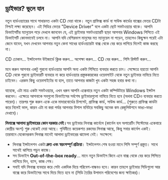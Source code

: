 <?php require("../../entete.php");?> <?php require("../../base.php");?> <?php require("../../fonctions.php");?>

<div id="corps">

<h2>ড্রাইভার? ভুলে যান</h2>

<p>নতুন হার্ডওয়্যারের সাথে সাধারনত একটা CD দেয়া থাকে। নতুন গ্রাফিক্স কার্ড বা সাউন্ড কার্ডের বাক্সের ভেতর CDটা নিশ্চই লক্ষ্য করেছেন। এই সিডির ভেতর "Device Driver" বলে একটা ছোট সফটওয়্যার থাকে। আপনি ডিভাইসটির ম্যানুয়েল পড়ে দেখলে জানবেন যে, এই ড্রাইভার সফটওয়্যারটি ছাড়া আপনার Windows পিসিতে এই ডিভাইসটি কোনভাবেই চলবে না। আপনি যদি বেশিরভাগ মানুষের মত ম্যানুয়েল না পড়েন, তাহলেও কিছুক্ষন পরেই এটা জেনে যাবেন, যখন দেখবেন আপনার নতুন কেনা সাধের হার্ডওয়্যারটা বাক্স থেকে বের করে লাগিয়ে দিলেই কাজ করছে না। </p>

<p>CD ঢোকান... ইন্সটলেশন উইজার্ডে ক্লিক করুন... অপেক্ষা করুন... CD বের করুন... পিসি রিস্টার্ট করুন...</p>

<p>মনে করুন আপনার একটু পুরনো হার্ডওয়্যার আপনি অন্য একটা পিসিতে ব্যবহার করতে চান। সেক্ষেত্রে হয়তো আপনি CD থেকে পুরনো ড্রাইভারটি ব্যবহার না করে হার্ডওয়্যার প্রস্তুককারকের ওয়েবসাইট থেকে নতুন ড্রাইভার নামিয়ে নিতে চাইবেন। এরকম কিছু ওয়েবসাইটের যা হাল, তাতে আপনার কাজটা খুব একটা সহজ হবার কথা না।</p>

<p>যাহোক, এটা মাত্র একটা সফটওয়্যার, এখন ধরুন আপনি এক্কেবারে নতুন একটা কম্পিউটারে Windows ইন্সটল করবেন। এক্ষেত্রে আপনাকে সবগুলো ডিভাইসের সর্বশেষ ড্রাইভারগুলো নামিয়ে নিতে হবে (অথবা CDও ব্যবহার করতে পারেন)। তারপর শুরু করুন একে একে মাদারবোর্ডের চিপসেট, গ্রাফিক্স কার্ড, সাউন্ড কার্ড... (শুরুতে গ্রাফিক্স কার্ডটা করে নিলেই ভাল, কারন এটা না করা পর্যন্ত আপনার বিশাল মনিটরে সবকিছু অনেক কম রেজুলিউশনে ভাঙা-ভাঙা দেখাবে)।</p>

<p><b>লিনাক্সে আলাদা ড্রাইভারের কোন দরকার নেই।</b>সব ড্রাইভার লিনাক্স কার্নেলে (কার্নেল হল অপারেটিং সিস্টেমের একেবারে কেন্দ্রীয় অংশ) শুরু থেকেই দেয়া আছে। পৃথিবীতে কয়েকশত রকমের লিনাক্স আছে, কিন্তু সবার কার্নেল একই। তারমানে যেকোনরকম লিনাক্স মানেই আলাদা ড্রাইভারের ঝামেলা নেই।  সংক্ষেপে:</p>

<ul>
<li>লিনাক্স ইন্সটলেশন একটা <b>দ্রুত এবং স্বয়ংসম্পূর্ণ প্রক্রিয়া</b>। ইন্সটলেশন শেষ হওয়া মানে পিসি সম্পুর্ণ প্রস্তুত। সাথে সাথেই ঝাপিয়ে পড়ুন কাজে।</li>
<li>সব ডিভাইস <b>Out-of-the-box ready</b>... মানে নতুন ডিভাইস কিনে এনে বাক্স থেকে বের করে পিসিতে লাগিয়ে দিন,  ব্যাস, কাজ শেষ।</li>
<li>সবাই যদি লিনাক্স ব্যবহার করে সেটা একদিক দিয়ে পরিবেশ-বান্ধবও হবে। কারন তাহলে ড্রাইভার সিডিগুলো আর বাক্সে করে ডিভাইসের সাথে দিয়ে দিতে হবে না (সিডি তৈরির উপাদান পরিবেশের জন্য ক্ষতিকর)।</li>
</ul>

</div>


